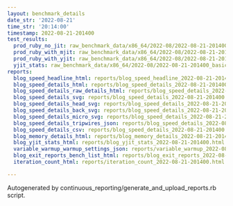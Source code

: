 ```yaml
---
layout: benchmark_details
date_str: '2022-08-21'
time_str: '20:14:00'
timestamp: 2022-08-21-201400
test_results:
  prod_ruby_no_jit: raw_benchmark_data/x86_64/2022-08/2022-08-21-201400_basic_benchmark_prod_ruby_no_jit.json
  prod_ruby_with_mjit: raw_benchmark_data/x86_64/2022-08/2022-08-21-201400_basic_benchmark_prod_ruby_with_mjit.json
  prod_ruby_with_yjit: raw_benchmark_data/x86_64/2022-08/2022-08-21-201400_basic_benchmark_prod_ruby_with_yjit.json
  yjit_stats: raw_benchmark_data/x86_64/2022-08/2022-08-21-201400_basic_benchmark_yjit_stats.json
reports:
  blog_speed_headline_html: reports/blog_speed_headline_2022-08-21-201400.html
  blog_speed_details_html: reports/blog_speed_details_2022-08-21-201400.html
  blog_speed_details_raw_details_html: reports/blog_speed_details_2022-08-21-201400.raw_details.html
  blog_speed_details_svg: reports/blog_speed_details_2022-08-21-201400.svg
  blog_speed_details_head_svg: reports/blog_speed_details_2022-08-21-201400.head.svg
  blog_speed_details_back_svg: reports/blog_speed_details_2022-08-21-201400.back.svg
  blog_speed_details_micro_svg: reports/blog_speed_details_2022-08-21-201400.micro.svg
  blog_speed_details_tripwires_json: reports/blog_speed_details_2022-08-21-201400.tripwires.json
  blog_speed_details_csv: reports/blog_speed_details_2022-08-21-201400.csv
  blog_memory_details_html: reports/blog_memory_details_2022-08-21-201400.html
  blog_yjit_stats_html: reports/blog_yjit_stats_2022-08-21-201400.html
  variable_warmup_warmup_settings_json: reports/variable_warmup_2022-08-21-201400.warmup_settings.json
  blog_exit_reports_bench_list_html: reports/blog_exit_reports_2022-08-21-201400.bench_list.html
  iteration_count_html: reports/iteration_count_2022-08-21-201400.html

---
```

Autogenerated by continuous_reporting/generate_and_upload_reports.rb script.
